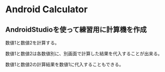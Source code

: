 ﻿# Android Calculator  

## AndroidStudioを使って練習用に計算機を作成

数値1と数値2を計算する。
  
数値1と数値2は各数値別に、別画面で計算した結果を代入することが出来る。  

数値1と数値2の計算結果を数値1に代入することもできる。
